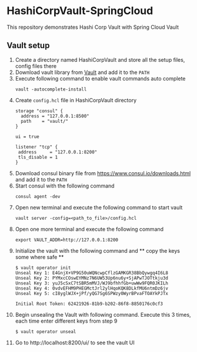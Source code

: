 # HashiCorpVault-SpringCloud
This repository demonstrates Hashi Corp Vault with Spring Cloud Vault

## Vault setup
1. Create a directory named HashiCorpVault and store all the setup files, config files there
2. Download vault library from [Vault](https://www.vaultproject.io/intro/getting-started/index.html) and add it to the `PATH`
3. Execute following command to enable vault commands auto complete
    ```
    vault -autocomplete-install
    ```
4. Create `config.hcl` file in HashiCorpVault directory
    ```
    storage "consul" {
      address = "127.0.0.1:8500"
      path    = "vault/"
    }
    
    ui = true
    
    listener "tcp" {
     address     = "127.0.0.1:8200"
     tls_disable = 1
    }
    ```
5. Download consul binary file from https://www.consul.io/downloads.html and add it to the `PATH`
6. Start consul with the following command
    ```
    consul agent -dev
    ``` 
7. Open new terminal and execute the following command to start vault
    ```
    vault server -config=<path_to_file>/config.hcl
    ``` 
8. Open one more terminal and execute the following command
    ```
    export VAULT_ADDR=http://127.0.0.1:8200 
    ```
9. Initialize the vault with the following command and ** copy the keys some where safe **
    ```
    $ vault operator init
    Unseal Key 1: E4GnjX+VP9G50uWQNcwpCflzGAMKGR38BbQywgq4I6L8
    Unseal Key 2: PYMxcCOswEYMNz7N6UW53Up6nu6y+SjAPwTJOTtkju3d
    Unseal Key 3: yuJ5cSxC7tSBR5mMVJ/WJ9bfhhfGb+uwWw9FQR0JKILh
    Unseal Key 4: 0vdvEFHM9PHEGMctJrl2ylHqoKQK8DLkfMU6ntmDz6jv
    Unseal Key 5: cI8yglWJX+jPf/yQG7Sg6SPWzy0WyrBPvaFTOAYkPJTx
    
    Initial Root Token: 62421926-81b9-b202-86f8-8850176c0cf3
    ```   
10. Begin unsealing the Vault with following command. Execute this 3 times, each time enter different keys from step 9
    ```
    $ vault operator unseal
    ```
11. Go to http://localhost:8200/ui/ to see the vault UI

